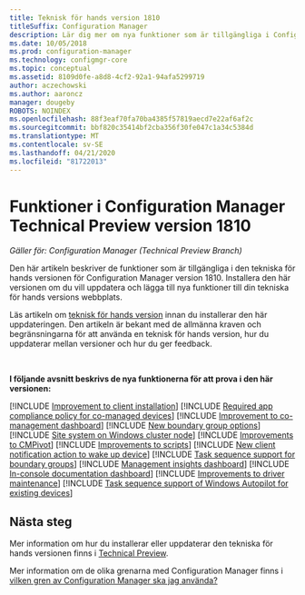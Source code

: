 ```yaml
---
title: Teknisk för hands version 1810
titleSuffix: Configuration Manager
description: Lär dig mer om nya funktioner som är tillgängliga i Configuration Manager Technical Preview Branch version 1810.
ms.date: 10/05/2018
ms.prod: configuration-manager
ms.technology: configmgr-core
ms.topic: conceptual
ms.assetid: 8109d0fe-a8d8-4cf2-92a1-94afa5299719
author: aczechowski
ms.author: aaroncz
manager: dougeby
ROBOTS: NOINDEX
ms.openlocfilehash: 88f3eaf70fa70ba4385f57819aecd7e22af6af2c
ms.sourcegitcommit: bbf820c35414bf2cba356f30fe047c1a34c5384d
ms.translationtype: MT
ms.contentlocale: sv-SE
ms.lasthandoff: 04/21/2020
ms.locfileid: "81722013"
---
```

# <a name="capabilities-in-configuration-manager-technical-preview-version-1810"></a>Funktioner i Configuration Manager Technical Preview version 1810 

*Gäller för: Configuration Manager (Technical Preview Branch)*

Den här artikeln beskriver de funktioner som är tillgängliga i den tekniska för hands versionen för Configuration Manager version 1810. Installera den här versionen om du vill uppdatera och lägga till nya funktioner till din tekniska för hands versions webbplats. 

Läs artikeln om [teknisk för hands version](technical-preview.md) innan du installerar den här uppdateringen. Den artikeln är bekant med de allmänna kraven och begränsningarna för att använda en teknisk för hands version, hur du uppdaterar mellan versioner och hur du ger feedback.     


<!--  Known Issues Template
## Known issues 

[!INCLUDE [known issue title](includes/known-issue-bugid.md)]

-->



<br>

**I följande avsnitt beskrivs de nya funktionerna för att prova i den här versionen:**  

[!INCLUDE [Improvement to client installation](includes/1810/1358840.md)]
[!INCLUDE [Required app compliance policy for co-managed devices](includes/1810/1358196.md)]
[!INCLUDE [Improvement to co-management dashboard](includes/1810/1358980.md)]
[!INCLUDE [New boundary group options](includes/1810/1358749.md)]
[!INCLUDE [Site system on Windows cluster node](includes/1810/1359132.md)]
[!INCLUDE [Improvements to CMPivot](includes/1810/1359068.md)]
[!INCLUDE [Improvements to scripts](includes/1810/1358239.md)]
[!INCLUDE [New client notification action to wake up device](includes/1810/1317364.md)]
[!INCLUDE [Task sequence support for boundary groups](includes/1810/1359025.md)]
[!INCLUDE [Management insights dashboard](includes/1810/1357979.md)]
[!INCLUDE [In-console documentation dashboard](includes/1810/1357546.md)]
[!INCLUDE [Improvements to driver maintenance](includes/1810/1358270.md)]
[!INCLUDE [Task sequence support of Windows Autopilot for existing devices](includes/1810/1358333.md)]



## <a name="next-steps"></a>Nästa steg

Mer information om hur du installerar eller uppdaterar den tekniska för hands versionen finns i [Technical Preview](technical-preview.md).    

Mer information om de olika grenarna med Configuration Manager finns i [vilken gren av Configuration Manager ska jag använda?](../understand/which-branch-should-i-use.md)
